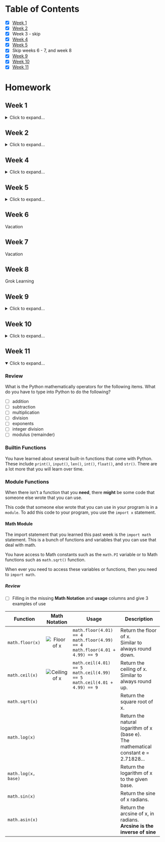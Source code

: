# Table of Contents
- [x] [Week 1](#week-1)
- [x] [Week 2](#week-2)
- [x] Week 3 - skip
- [x] [Week 4](#week-4)
- [x] [Week 5](#week-5)
- [x] Skip weeks 6 - 7, and week 8
- [x] [Week 9](#week-9)
- [x] [Week 10](#week-10)
- [x] [Week 11](#week-11)

# Homework

## Week 1

<details>
 <summary>Click to expand...</summary>

### Summarize Vocabular Words

- [x] In your own words, try to explain the following vocabulary words...

  - [x] Decomposition
  - [x] Pattern Recognition
  - [ ] Abstraction *(Skip for week 1)*
  - [x] Algorithms
  - [x] Debugging
 
 **Note:** 
 - [x] Also, explain why these ideas are important in terms of computing / programming.
 
 </details>
 
 ## Week 2
 
 <details>
 <summary>Click to expand...</summary>
  
 ### Code Combat Online Python Coding Game
 
 This is an online game where you have to use real Python code to progress farther.
 
 - [x] Visit [Code Combat](www.codecombat.com/play)
   - [x] Play the first area (Kithgard Dungeon) and pass the first 12 out of 39 quests.
   
 ### Review the 'Crash Course: Computer Science' videos 
 
 - [x] [#1 (Early Computing)](https://www.youtube.com/watch?v=O5nskjZ_GoI), 
 - [x] [#2 (Electronic Computing)](https://www.youtube.com/watch?v=LN0ucKNX0hc), 
 - [x] [#3 (Boolean Logic & Logic Gates)](https://www.youtube.com/watch?v=gI-qXk7XojA)
   
 ### Answer question 
 
 Based on the above 'Crash Course: Computer Science' videos , answer the following question
    
  - [x] Why is binary (2-states) better in computers compared to 3-states or 5-states? <br />**2 accetable answers**
  - [x] Why is 5-states better than 2-states? <br /> **Opinion question**
  - [x] What number of states do you think the English letters are in?  <br /> **Opinion question. Don't think too much**
    
 In *Math* the **values** are `numbers` and **operations** are `+`, `-`, `×`, `÷`, etc. So...
  - [x] For *Boolean Algebra*, what are the **values** and **operations**?
    
 Give the **Logic Tables** for the following operators. Use the tables below for help
  - [x] `And` operators
  - [x] `Or` operators
  - [x] `Not` operators
    
  Here is the template for the NOT operator
  
  | Input | Output |
  | :---: | :----: |
  | false |        |
  | true  |        |
  
  Here is the combined template for the AND and OR operators
  
  | Input 1 | Input 2 | Output <br />And | Output <br />Or |
  | :-----: | :-----: | :--------------: | :-------------: |
  | false   | false   |                  |                 |  
  | false   | true    |                  |                 | 
  | true    | false   |                  |                 | 
  | true    | true    |                  |                 | 
  
  Moving onto Transistors...
  - [x] What are transistors?
  - [x] What are Logic gates? <br /> **2 possible answers**
  - [x] What are the 3 Logic gates talked about in the video?

</details>

## Week 4

<details>
<summary>Click to expand...</summary>
 
This week, you were taught that computers don't work with random numbers of bits. They read a certain number of bits each time. The oldest computers read **8 bits** at a time. Today, 64-bit computers will only read **64 bits** at a time; not 63, not 8, just 64-bits.

For this reason, whenever you write in binary, you should write *8 bits at a time* ( 0100 1101 ) divided into 2 groups of 4 bits.

**Fun Fact:** a group of 4 bits is called a **nibble**.

### Terminology

Define the following terms 

 - [x] `bit`
 - [x] `byte`
 
 **Also** give a few examples of the following 
 
 - [x] `digits` - these are single numeral values of a base *(i.e base-10)* that make up numbers. <br /> **Examples:** `0`, `1`, ..., `9` 
 
 - [x] `int`
 - [x] `float`
 - [x] `char`
 - [x] `String`
 
 - [x] `overflow`
 
 ### Questions
 
Decimal numbers are in base-10 and use 10 digits (0 - 9). This is a human-centered number system mostly because humans have 10 fingers. Computers don't have fingers and use a different base.
 
 - [x] What is the main base that computers use?
 
Humans CAN use base-10 numbers when writing software; the computer will simply convert it to base-2 for you. However, if humans have to work with bits / bytes, they don't use base-10, and they usually don't use base-2 because you have to type a lot of zeros and ones. So, humans use a different base when working with bits / bytes.

 - [x] What is the base that humans usually use when working with bits and bytes? <br /> **Hint: it is a 'power of 2'**
 - [x] What is the name of 'that base'? <br /> **Note: Base-10 is called 'decimal'**
 - [x] What are the digits of 'that base'?
 - [x] What is the prefix to tell the computer this is a number in 'that base'? <br /> **Note: Binary numbers have the prefix `0b` (zero-b) (i.e. `0b10000000`)** <br /> **This number is binary `1000 0000`, not decimal `10,000,000` (ten million)**
 
 ### Base Conversion
 Numbers have `digits` and are in specific `positions`. The number `280` has 3 digits `2`, `8`, and `0`. The `0` is in the `ones` position, `8` in the `tens` position, and `2` in the `hundreds` position.

 #### Binary to Decimal Conversion
 This conversion is easier to calculate. When going from a smaller base to a larger base all you need is addition.
 
 Do the following conversions into `decimal`
 
  - [x] 0000 0011
  - [x] 0000 0110
  - [x] 0000 1100
  - [x] 0111 0000
  - [x] 1110 0000
 
 ##### Pattern Review 
 Look at the 1st three and the last two. What patterns do you notice?
 
 - [x] What do you notice about their decimal values?
 - [x] What do you notice about their binary values?
 
 #### Decimal to Binary Conversion
 
 This conversion is a little harder to calculate. When going from a bigger base to a smaller base you need to use subtraction with a running-tally.
 
 Do the following conversions into `binary`. Should be easy if you found the pattern in the previous section!!
 
- [x] 13
- [x] 26 **Note: this is `13 * 2`**. 
- [x] 52 **Note: this is `13 * 4` or `13 * 2 * 2`**.
- [x] 127
- [x] 128
- [x] 31415962 **Note: Go to [Google](google.com) and type in the search box `31415962 to binary`. Google will give you the answer!! Don't forget to remove the `0b` prefix**

- [x] 31415962 **Note: Give me the number as 4 bytes (32 bits) with spaces between each nibble (i.e. 2 bytes -> 0000 0000 0000 0000)**

#### Ascii Conversion
Look at this [Ascii chart](http://sticksandstones.kstrom.com/appen.html) and do the following conversion

 - [x] 97 to Ascii
 - [x] 65 to Ascii
 - [x] 0110 1111 to Ascii
 - [x] 0100 1111 to Ascii
 
</details>

## Week 5

<details>
<summary>Click to expand...</summary>

Last Friday, we downloaded and installed 2 items

 - **JetBrains Toolbox App:** JetBrain is the name of a company that makes software for developers. JetBrains Toolbox is an app that is like a software manager for all JetBrain's products. It lets you launch their IDE's and your software projects in one spot. It also lets you easily update all the IDE's in one spot.
 
 - **PyCharm:** an IDE that has all the tools required for a person or team to write, test, and run many different types of Python programs.
 
We still need to download one more piece of software so you can actually write Python programs.

 - [ ] Download [Python 3.6 SDK](https://www.python.org/downloads/). Make sure you select Python 3.6+ (NOT 2.7+). 
 - [ ] Install Python 3.6. Use all default locations for installation!

### Quick review of last week's homework

- [ ] Base-10 uses the numerals `1`, `2`, `3`, `4`, `5`, `6`, `7`, `8`, and `9`. What are the numerals of `Hexidecimal`?
- [ ] Binary numbers use the prefix `0b`. What is the prefix of `Hexidecimal` numbers?

- [ ] Give me 3 examples of the following `int`, `float`, `char`, `string`, `byte` <br /> **Example of integer is `1`**

#### Base Conversions Review

Computers only read bytes. A 32-bit computer will read 4 bytes at a time (8 bits * 4 = 32 bits). An 8-bit computer will only read 1 byte at a time. 

- [ ] Step 1: Give the decimal number `195` as a 1-byte binary number.
- [ ] Step 2: Convert the 1 byte number above to 2 bytes.
- [ ] Step 3: Convert the 1 byte number above to 3 bytes.

-----------

- [ ] Step 1: Give the number `31415962` as a 4-byte number.<br />**Note: Use Microsoft Calculator or Google Search to convert this number.**
- [ ] Step 2: Convert the 4 byte number `314159623` to 1 byte. 
- [ ] Step 3: Convert the 1 byte binary number above to decimal (`314159623` as 1 bytes to decimal) <br />**Note: the number will change and will become a different and smaller number. It will NOT have the decimal value of `314159623` anymore.**

Compare the above 1st three answers with the last three answers.
- [ ] What COULD happen to the decimal value if you convert a 4 byte number into a 3 byte (or 2 byte or 1 byte) number? Is that good or bad?
- [ ] What COULD happen to the decimal value if you convert a 1 byte number into a 2 byte (or 3 byte or 4 byte) number? Is that good or bad?

### Quick review of last week's videos

This is a 1-question review of [Crash Course Computer Science #6: Registers & RAM](https://www.youtube.com/watch?v=fpnE6UAfbtU), [Crash Course Computer Science #7: CPU & Clock Speed](https://www.youtube.com/watch?v=FZGugFqdr60), and [Crash Course Computer Science #8: Instructions & Programs](https://www.youtube.com/watch?v=zltgXvg6r3k)

`Registers` are small, indiviudal memory units that store just 1 byte of information (4 bytes for 32-bit machines). These are `Register A`, `Register B`, `Register C`, and `Register D` in the picture below. The "control unit" of the CPU only see these 4 registers. The control unit cannot see RAM.

`RAM` is called "Random Access Memory". It is a huge array of memory that stores programs and data. They allow for fast and easy access of any memory address byte value. Computers, nowadays, have 8GB or more of RAM memory.

 `Machine code` is what computers "speak". In order for a computer to do something, machine code needs to be put in a computers RAM. You saw this in an earlier video. Check out the `RAM` in the picture below...
 
 ![screenshot_2017-11-24-20-07-58](https://user-images.githubusercontent.com/8707125/33544552-92df19f2-d91e-11e7-837a-32208696e0df.png)
 
 `Assembly code` is a version of machine code that uses some English words with memory locations ("Load_A 14" or "Add B A"). Early programmers always programmed using Assembly code. You also saw this in an earlier video. Check out the `RAM` in the picture below...
 
 ![screenshot_2017-12-04-17-33-20](https://user-images.githubusercontent.com/8707125/33544542-8516a646-d91e-11e7-8fe2-821cd591a464.png)
 
 **Note:** Assembly code never gets stored in RAM! Only Machine Code (zeros and ones) gets stored in RAM. This picture is just an abstraction to help see what happens without converting all the binary numbers into "opcodes" and "memory addresses".
 
 - [ ] What is the difference between the `RAM` on both pictures? Both pictures have the same code; one is machine code and the other is Assembly code, but what is different between the two.
 
 ### Programming Languages
 
 Here is a summary of what programming languages are and why they were created.
 
 - [ ] Watch [Crash Course Computer Science #11: Programming Languages](https://www.youtube.com/watch?v=RU1u-js7db8)
 
 - [ ] Pay attention to keywords such as `Assembler`, and `Compiler`. Listen to what they are and the difference between them!
 - [ ] At 8:58, there is a snippet of text displayed in the video. Write the snippet down (19 words).
 
 Late in the video (9:25 and later), they list a lot of programming languages by decade. 
  - [ ] What are programming langauges that were created in the 1960's
  - [ ] ...1970's
  - [ ] ...1980's
  - [ ] ...1990's
  - [ ] ...2000's and 2010's
 
 #### Review of Video #11
 As you can see from the above pictures, there is a `one-to-one` relationship between `Machine code` and  `Assembly code`. That means that **one line** of Assembly code gives **one line** of Machine code. With Assembly code, you tell the computer to work with memory (`LOAD_A 14` - "Load byte value at RAM address 14 into register A", or `Store_A 13` - "Store byte value in register A into RAM address 13"). 
 
 This is what a `low-level language` is. Low-level programming languages have you working with memory at a very detailed level. They take Assembly code and use an `Assembler` to convert it into machine code.
 
 `High-level language`s are human readable and kind of read like English sentences. They hide the detail of the memory from the programmer by using `variables` and `control flow`. One line of a high-level programming language will result in many lines of machine code. This `one-to-many` lines of code is done by a `compiler`.
 
The following picture will show the difference between low-level and high-level programming languages. Keep in mind that Assembly code does NOT get stored in RAM. Only Machine code (zeros and ones) get stored in RAM!

![screenshot_2017-12-04-18-51-21](https://user-images.githubusercontent.com/8707125/33547112-4b5d8b1a-d926-11e7-8404-a1071ebb483b.png)
 
 Notice that Assembly Code uses 7 lines of code (Line 0, 1, 2, 3, 4, 14, and 15), but Python code only uses 3 lines of code. They are exactly the same code, but use different languages!!
 
 ### Statements and Functions
 
 Here is a summary of basic programming ideas that you must understand. These are the most basic of ideas. You will use all of these ideas over and over again! Go over this video 2 or 3 time if you must.
 
 **Note:** Python has a different "grammar" (syntax) then what is shown in the video below. 
 - [ ] Watch [Crash Course Computer Science #12: Statement & Functions](https://www.youtube.com/watch?v=l26oaHV7D40)
 
 Define the following
 - [ ] `Assignment Statement` + example code
 - [ ] `Variable` + What do you think a variable represents? Think of the last few videos!
 - [ ] `Initialize` + What do you initialize?
 - [ ] `Control Flow Statements`
 - [ ] `Conditional` + example code
 - [ ] `Function` + example code + `Return Statement` (**Note:** around 3/4 way through video)
 - [ ] `Libraries` (**Note:** near end of video)
 
 #### Programming Statements
 What is the general format of the following Conditional / Control-Flow Statements. Also give example usage.
 - [ ] `If Statement` (3:23 - general format. 3:28 - example usage)
 - [ ] `If-Else Statement` (3:44 - example usage only)
 
 **Note:** With all `If Statements`, there are no loops. It decides if it should 
 
 - [ ] `While Statement` (4:20 - general format. 4:44 - example usage)
 - [ ] `For Loop` (5:53 - general format. 6:52 - example usage) 
 
 **Note:** With all `While Statement`s and `For Loop`s, your code could loop many times!!
 
 </details>

## Week 6

Vacation

## Week 7

Vacation

## Week 8

Grok Learning
 
## Week 9

<details>
<summary>Click to expand...</summary>

### Types

So far you know about a few types

 1. **Integers** which are also called **ints** for short. They are *numbers* that contain the numerals `0 - 9` only.
 2. **Floating-point Numbers** which are called **floats**. They are *numbers* that contain the numerals `0 - 9` AND one decimal-point `.`
 3. **Strings** which are text. They are lists of *characters* that can contain `letters`, `numbers`, `spaces`, `symbols`, and text from other languages. 
 
 As a side note Strings NEED to be inside of...
 
  - `'...'` **single quotes** 
  - `"..."` **double quotes** 
  - `'''...'''` **triple single quotes** 
  - `"""..."""` **triple double quotes** 
  
 ### Operations 
 
 All the basic operators in Python work with numbers (`int`s and `float`s).
 
 Here are a list of the Operators. 
 
 - [ ] For `Python Result`, I want you to use `GrokLearning.com` or `Snakify.org` to figure out the answer! For Addition, type into Python `print(22 + 7)` and write the answer in the empty space. For Exponent, type in `print(22 ** 7)` and write down the answer!  
 
 | Operation        | Python  | Python Result | Math   | 
 | ---------------- | :-----: | :-----------: | :----: |
 | Addition         | 22 + 7  |             | 22 + 7
 | Subtraction      | 22 - 7  |             | 22 - 7
 | Multiplication   | 22 * 7  |            | ![22 multipled by 7](https://latex.codecogs.com/gif.latex?22&space;\times&space;7)
 | Division         | 22 / 7  |  | ![22 divided by 7](https://latex.codecogs.com/gif.latex?22&space;\div&space;7)
 | Integer Division | 22 // 7 |              | ![Floor of 22 divided by 7](https://latex.codecogs.com/gif.latex?\left&space;\lfloor&space;22&space;\div&space;7&space;\right&space;\rfloor)
 | Modulo           | 22 % 7  |              | 22 mod 7
 | Exponent         | 22 ** 7 |     | ![22 to the power of 7](https://latex.codecogs.com/gif.latex?22^{7})
 
 The above all work on numbers, but two of them also work with `strings`!
 
 - [ ] Which of the above operators work with `Strings`? Give an example of each. Also, what is the output out each?
 
 ### Functions
 
 You have learned from GrokLearning of 4 built-in Python functions plus one additional function from the teacher
 
 1. `print()`
 2. `input()`
 3. `len()`
 4. `int()`
 5. `float()`
 
 - [ ] What do the above 5 functions do? Try to describe as much as possible. 
 - [ ] What are the input `types` of each function? What goes between the parentheses `()`. Do `int`s work? `float`s? `String`s? All `String`s or special ones? What if there are no inputs?
 - [ ] What is the one output `type` of each function?

</details>

## Week 10

<details >
<summary>Click to expand...</summary>

### Snakify.org

#### Theory

In class, we went over the `Theory` section that went over how to input and output data using the `input()` and `print()` functions. We also went over what happens when we add `integers` and `strings`. We found out that...

 - Adding two integers does mathematical addition. `42 + 8` >> `50`
 - Adding two strings does `string concatenation`. It combines two string together. `"Hello " + "world!"` >> `"Hello world!"`

In the `Theory` section we also learned about `Casting`. Casting is changing one type of data to another type. Another word for casting is converting.

We can cast `integers` to `floats`, `floats` to `integers`. We can also cast certain `strings` to `integers` or `floats`. We do these casts by the `int()` and `float()` functions.

#### Steps (Homework)

For homework, I want you to do all the remaining steps. Please **read and understand** the instructions and notes!!

- [ ] Go to [Snakify.org >> Lesson 1. Input, print and numbers >> Steps](https://snakify.org/lessons/print_input_numbers/steps/1/).

You should have done Steps 1 - 3.

- [ ] For Sunday or Monday homework, I want you to finish `Step 4`. Do more if you want.
- [ ] For Wednesday homework, I want you to finish `Step 5`. Do more if you want.
- [ ] For Thrusday or Friday homework, I want you to finish `Step 6` - `Step 24`

#### Notes

What is **most important** for homework is that you **read and understand** the text of each problem. Just doing the coding is not enough. Also, **DON'T COPY AND PASTE** the code. You must type the code yourself and understand why you use that code or function.

In the picture below, the area I highlighted in green is **very important** to read and understand. Please make sure you understand it before you go to the next section!

![snakify](https://user-images.githubusercontent.com/8707125/34459747-96230870-ee3c-11e7-828a-290946e19035.PNG)

</details>

## Week 11

<details open>
<summary>Click to expand...</summary>

### Review

What is the Python mathematically operators for the following items. What do you have to type into Python to do the following?

 - [ ] addition
 - [ ] subtraction
 - [ ] multiplication
 - [ ] division
 - [ ] exponents
 - [ ] integer division
 - [ ] modulus (remainder)

### Builtin Functions

You have learned about several built-in functions that come with Python. These include `print()`, `input()`, `len()`, `int()`, `float()`, and `str()`. There are a lot more that you will learn over time.

### Module Functions

When there isn't a function that you **need**, there **might** be some code that someone else wrote that you can use. 

This code that someone else wrote that you can use in your program is in a `module`. To add this code to your program, you use the `import x` statement.

#### Math Module

The import statement that you learned this past week is the `import math` statement. This is a bunch of functions and variables that you can use that deal with math.

You have access to Math constants such as the `math.PI` variable or to Math functions such as `math.sqrt()` function.

When ever you need to access these variables or functions, then you need to `import math`.

##### Review

- [ ] Filling in the missing **Math Notation** and **usage** columns and give 3 examples of use

| Function   | Math Notation | Usage | Description |
| ---------- | :-----------: | ----- | ----------- |
| `math.floor(x)` | ![Floor of x](https://latex.codecogs.com/gif.latex?\left&space;\lfloor&space;x&space;\right&space;\rfloor) |  `math.floor(4.01) == 4`</br> `math.floor(4.99) == 4`</br> `math.floor(4.01 + 4.99) == 9` | Return the floor of x. </br>Similar to always round down. |
| `math.ceil(x)`  | ![Ceiling of x](https://latex.codecogs.com/gif.latex?\left&space;\lceil&space;x&space;\right&space;\rceil) | `math.ceil(4.01) == 5`</br> `math.ceil(4.99) == 5`</br> `math.ceil(4.01 + 4.99) == 9` | Return the ceiling of x. </br>Similar to always round up. |
| `math.sqrt(x)`  |    |    | Return the square root of x. |
| `math.log(x)`   |    |    | Return the natural logarithm of x (base e). </br>The mathematical constant e = 2.71828... |
| `math.log(x, base)`| |    | Return the logarithm of x to the given base. |
| `math.sin(x)`   |    |    | Return the sine of x radians. |
| `math.asin(x)`  |    |    | Return the arcsine of x, in radians. </br>**Arcsine is the inverse of sine** |

</details>

<!-- ------------------------------------------------- -->

<!--
## Week x

<details open>
<summary>Click to expand...</summary>

Content

</details>
-->
